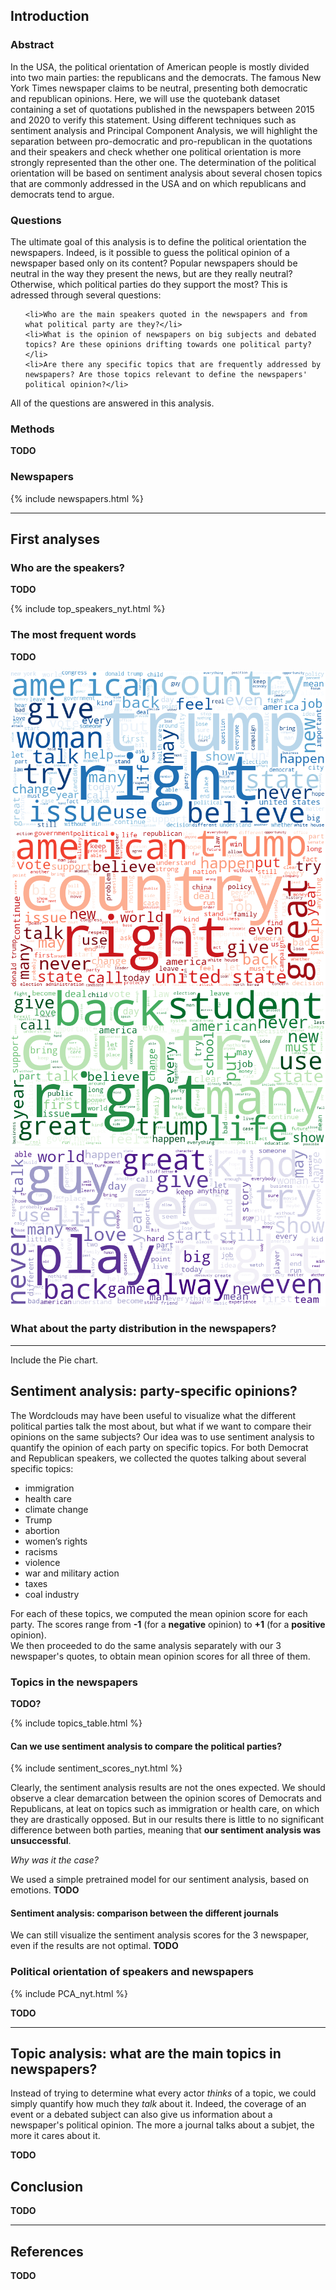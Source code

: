 ## Introduction

### Abstract

In the USA, the political orientation of American people is mostly divided into two main parties: the republicans and the democrats. The famous New York Times newspaper claims to be neutral, presenting both democratic and republican opinions. Here, we will use the quotebank dataset containing a set of quotations published in the newspapers between 2015 and 2020 to verify this statement. Using different techniques such as sentiment analysis and Principal Component Analysis, we will highlight the separation between pro-democratic and pro-republican in the quotations and their speakers and check whether one political orientation is more strongly represented than the other one. The determination of the political orientation will be based on sentiment analysis about several chosen topics that are commonly addressed in the USA and on which republicans and democrats tend to argue.

### Questions
The ultimate goal of this analysis is to define the political orientation the newspapers. Indeed, is it possible to guess the political opinion of a newspaper based only on its content? Popular newspapers should be neutral in the way they present the news, but are they really neutral? Otherwise, which political parties do they support the most?
This is adressed through several questions:

<ul class="default">
    
    <li>Who are the main speakers quoted in the newspapers and from what political party are they?</li>
    <li>What is the opinion of newspapers on big subjects and debated topics? Are these opinions drifting towards one political party?</li>
    <li>Are there any specific topics that are frequently addressed by newspapers? Are those topics relevant to define the newspapers' political opinion?</li>

</ul>
All of the questions are answered in this analysis.

### Methods

**TODO** <!-- List the methods used -->

### Newspapers

{% include newspapers.html %}

---

## First analyses

### Who are the speakers?

**TODO** <!-- Counts of most frequent speakers in the different newspapers -->

<!-- Figure: Barplot for each newspaper -->
{% include top_speakers_nyt.html %}

### The most frequent words

**TODO** <!-- Occurences of words (wordclouds) -->

<!-- Figure: Wordcloud for each newspaper -->

![Wordcloud for democratic party](images/wordclouds/democratic_party.png)
![Wordcloud for republican party](images/wordclouds/republican_party.png)
![Wordcloud for other party](images/wordclouds/other_party.png)
![Wordcloud for no party](images/wordclouds/no_party.png)

### What about the party distribution in the newspapers?

---
Include the Pie chart.

## Sentiment analysis: party-specific opinions?
The Wordclouds may have been useful to visualize what the different political parties talk the most about, but what if we want to compare their opinions on the same subjects? Our idea was to use sentiment analysis to quantify the opinion of each party on specific topics. For both Democrat and Republican speakers, we collected the quotes talking about several specific topics:

<ul class="default">
    <li>immigration</li>
    <li>health care</li>
    <li>climate change</li>
    <li>Trump</li>
    <li>abortion</li>
    <li>women’s rights</li>
    <li>racisms</li>
    <li>violence</li>
    <li>war and military action</li>
    <li>taxes</li>
    <li>coal industry</li>
</ul>

For each of these topics, we computed the mean opinion score for each party. The scores range from **-1** (for a **negative** opinion) to **+1** (for a **positive** opinion).  
We then proceeded to do the same analysis separately with our 3 newspaper's quotes, to obtain mean opinion scores for all three of them. 

### Topics in the newspapers

**TODO?** <!-- List topics, explain method -->  <!-- A QUEL POINT FAUT VRAIMENT EXPLIQUER LES METHODES DANS LA DATASTORY? -->

{% include topics_table.html %}


#### Can we use sentiment analysis to compare the political parties?
<!-- Figure: Barplot average of compound score for each topic, each party -->
{% include sentiment_scores_nyt.html %}

Clearly, the sentiment analysis results are not the ones expected. We should observe a clear demarcation between the opinion scores of Democrats and Republicans, at leat on topics such as immigration or health care, on which they are drastically opposed. But in our results there is little to no significant difference between both parties, meaning that **our sentiment analysis was unsuccessful**.

<!-- Table: topics with significant difference or not (?) -->

*Why was it the case?* 

We used a simple pretrained model for our sentiment analysis, based on emotions.  **TODO**
<!-- complete if we cannot improve the results -->



#### Sentiment analysis: comparison between the different journals

We can still visualize the sentiment analysis scores for the 3 newspaper, even if the results are not optimal.
**TODO** <!-- Sentiment analysis per topic for each newspaper -->

<!-- Figure: Barplot average of compound score for each topic, each newspaper -->


### Political orientation of speakers and newspapers

{% include PCA_nyt.html %}

**TODO** <!-- PCA with speakers, clustering if possible -->

<!-- Figure: Results of PCA with graph of speakers and newspapers -->

---
## Topic analysis: what are the main topics in newspapers?

Instead of trying to determine what every actor *thinks* of a topic, we could simply quantify how much they *talk* about it. Indeed, the coverage of an event or a debated subject can also give us information about a newspaper's political opinion. The more a journal talks about a subjet, the more it cares about it. 

**TODO** <!-- Sentiment analysis per topic for each newspaper -->

<!-- Figure: Barplot frequency of quotes about each topic -->



## Conclusion

**TODO**

---

## References

**TODO** <!-- Add references -->
